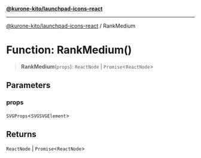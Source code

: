 [**@kurone-kito/launchpad-icons-react**](../README.md)

***

[@kurone-kito/launchpad-icons-react](../globals.md) / RankMedium

# Function: RankMedium()

> **RankMedium**(`props`): `ReactNode` \| `Promise`\<`ReactNode`\>

## Parameters

### props

`SVGProps`\<`SVGSVGElement`\>

## Returns

`ReactNode` \| `Promise`\<`ReactNode`\>
